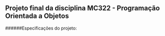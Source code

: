 ## Projeto final da disciplina MC322 - Programação Orientada a Objetos

######Especificações do projeto:



